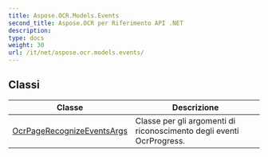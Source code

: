 ```yaml
---
title: Aspose.OCR.Models.Events
second_title: Aspose.OCR per Riferimento API .NET
description: 
type: docs
weight: 30
url: /it/net/aspose.ocr.models.events/
---
```



## Classi

| Classe | Descrizione |
| --- | --- |
| [OcrPageRecognizeEventsArgs](./ocrpagerecognizeeventsargs/) | Classe per gli argomenti di riconoscimento degli eventi OcrProgress. |


